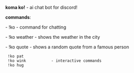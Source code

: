 <b>koma ko!</b> - ai chat bot for discord!


<b>commands</b>:
<p>- !ko <text>         - command for chatting</p>
<p>- !ko weather <city> - shows the weather in the city</p>
<p>- !ko quote          - shows a random quote from a famous person</p>
    
     !ko pat
     !ko wink           - interactive commands
     !ko hug
